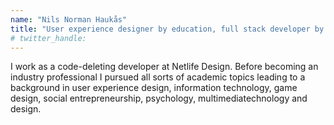 ```yaml
---
name: "Nils Norman Haukås"
title: "User experience designer by education, full stack developer by trade."
# twitter_handle: 
---
```

I work as a code-deleting developer at Netlife Design. Before becoming an industry professional I pursued all sorts of academic topics leading to a background in user experience design, information technology, game design, social entrepreneurship, psychology, multimediatechnology and design.
